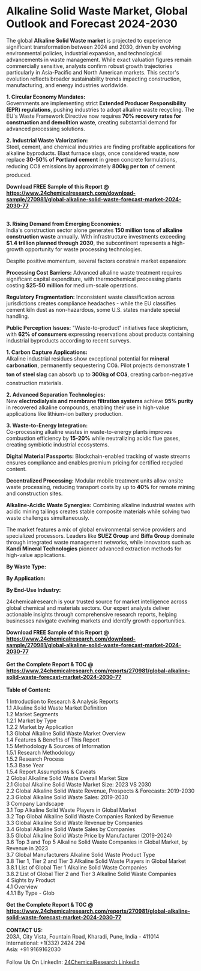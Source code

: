 <h1>Alkaline Solid Waste Market, Global Outlook and Forecast 2024-2030</h1><p>The global <strong>Alkaline Solid Waste market</strong> is projected to experience significant transformation between 2024 and 2030, driven by evolving environmental policies, industrial expansion, and technological advancements in waste management. While exact valuation figures remain commercially sensitive, analysts confirm robust growth trajectories particularly in Asia-Pacific and North American markets. This sector's evolution reflects broader sustainability trends impacting construction, manufacturing, and energy industries worldwide.</p><p><strong>1. Circular Economy Mandates:</strong><br>
Governments are implementing strict <strong>Extended Producer Responsibility (EPR) regulations</strong>, pushing industries to adopt alkaline waste recycling. The EU's Waste Framework Directive now requires <strong>70% recovery rates for construction and demolition waste</strong>, creating substantial demand for advanced processing solutions.</p><p><strong>2. Industrial Waste Valorization:</strong><br>
Steel, cement, and chemical industries are finding profitable applications for alkaline byproducts. Blast furnace slags, once considered waste, now replace <strong>30-50% of Portland cement</strong> in green concrete formulations, reducing COâ emissions by approximately <strong>800kg per ton</strong> of cement produced.</p><div><b>Download FREE Sample of this Report @ 
            <a href="https://www.24chemicalresearch.com/download-sample/270981/global-alkaline-solid-waste-forecast-market-2024-2030-77">
            https://www.24chemicalresearch.com/download-sample/270981/global-alkaline-solid-waste-forecast-market-2024-2030-77</a></b></div><br><p><strong>3. Rising Demand from Emerging Economies:</strong><br>
India's construction sector alone generates <strong>150 million tons of alkaline construction waste</strong> annually. With infrastructure investments exceeding <strong>$1.4 trillion planned through 2030</strong>, the subcontinent represents a high-growth opportunity for waste processing technologies.</p><p>Despite positive momentum, several factors constrain market expansion:</p><p><strong>Processing Cost Barriers:</strong> Advanced alkaline waste treatment requires significant capital expenditure, with thermochemical processing plants costing <strong>$25-50 million</strong> for medium-scale operations.</p><p><strong>Regulatory Fragmentation:</strong> Inconsistent waste classification across jurisdictions creates compliance headaches - while the EU classifies cement kiln dust as non-hazardous, some U.S. states mandate special handling.</p><p><strong>Public Perception Issues:</strong> "Waste-to-product" initiatives face skepticism, with <strong>62% of consumers</strong> expressing reservations about products containing industrial byproducts according to recent surveys.</p><p><strong>1. Carbon Capture Applications:</strong><br>
Alkaline industrial residues show exceptional potential for <strong>mineral carbonation</strong>, permanently sequestering COâ. Pilot projects demonstrate <strong>1 ton of steel slag</strong> can absorb up to <strong>300kg of COâ</strong>, creating carbon-negative construction materials.</p><p><strong>2. Advanced Separation Technologies:</strong><br>
New <strong>electrodialysis and membrane filtration systems</strong> achieve <strong>95% purity</strong> in recovered alkaline compounds, enabling their use in high-value applications like lithium-ion battery production.</p><p><strong>3. Waste-to-Energy Integration:</strong><br>
Co-processing alkaline wastes in waste-to-energy plants improves combustion efficiency by <strong>15-20%</strong> while neutralizing acidic flue gases, creating symbiotic industrial ecosystems.</p><p><strong>Digital Material Passports:</strong> Blockchain-enabled tracking of waste streams ensures compliance and enables premium pricing for certified recycled content.</p><p><strong>Decentralized Processing:</strong> Modular mobile treatment units allow onsite waste processing, reducing transport costs by up to <strong>40%</strong> for remote mining and construction sites.</p><p><strong>Alkaline-Acidic Waste Synergies:</strong> Combining alkaline industrial wastes with acidic mining tailings creates stable composite materials while solving two waste challenges simultaneously.</p><p>The market features a mix of global environmental service providers and specialized processors. Leaders like <strong>SUEZ Group</strong> and <strong>Biffa Group</strong> dominate through integrated waste management networks, while innovators such as <strong>Kandi Mineral Technologies</strong> pioneer advanced extraction methods for high-value applications.</p><p><strong>By Waste Type:</strong></p><p><strong>By Application:</strong></p><p><strong>By End-Use Industry:</strong></p><p>24chemicalresearch is your trusted source for market intelligence across global chemical and materials sectors. Our expert analysts deliver actionable insights through comprehensive research reports, helping businesses navigate evolving markets and identify growth opportunities.</p><div><b>Download FREE Sample of this Report @ 
            <a href="https://www.24chemicalresearch.com/download-sample/270981/global-alkaline-solid-waste-forecast-market-2024-2030-77">
            https://www.24chemicalresearch.com/download-sample/270981/global-alkaline-solid-waste-forecast-market-2024-2030-77</a></b></div><br><div><b>Get the Complete Report & TOC @ 
            <a href="https://www.24chemicalresearch.com/reports/270981/global-alkaline-solid-waste-forecast-market-2024-2030-77">
            https://www.24chemicalresearch.com/reports/270981/global-alkaline-solid-waste-forecast-market-2024-2030-77</a></b></div><br>
            <b>Table of Content:</b><p>1 Introduction to Research & Analysis Reports<br />
    1.1 Alkaline Solid Waste Market Definition<br />
    1.2 Market Segments<br />
        1.2.1 Market by Type<br />
        1.2.2 Market by Application<br />
    1.3 Global Alkaline Solid Waste Market Overview<br />
    1.4 Features & Benefits of This Report<br />
    1.5 Methodology & Sources of Information<br />
        1.5.1 Research Methodology<br />
        1.5.2 Research Process<br />
        1.5.3 Base Year<br />
        1.5.4 Report Assumptions & Caveats<br />
2 Global Alkaline Solid Waste Overall Market Size<br />
    2.1 Global Alkaline Solid Waste Market Size: 2023 VS 2030<br />
    2.2 Global Alkaline Solid Waste Revenue, Prospects & Forecasts: 2019-2030<br />
    2.3 Global Alkaline Solid Waste Sales: 2019-2030<br />
3 Company Landscape<br />
    3.1 Top Alkaline Solid Waste Players in Global Market<br />
    3.2 Top Global Alkaline Solid Waste Companies Ranked by Revenue<br />
    3.3 Global Alkaline Solid Waste Revenue by Companies<br />
    3.4 Global Alkaline Solid Waste Sales by Companies<br />
    3.5 Global Alkaline Solid Waste Price by Manufacturer (2019-2024)<br />
    3.6 Top 3 and Top 5 Alkaline Solid Waste Companies in Global Market, by Revenue in 2023<br />
    3.7 Global Manufacturers Alkaline Solid Waste Product Type<br />
    3.8 Tier 1, Tier 2 and Tier 3 Alkaline Solid Waste Players in Global Market<br />
        3.8.1 List of Global Tier 1 Alkaline Solid Waste Companies<br />
        3.8.2 List of Global Tier 2 and Tier 3 Alkaline Solid Waste Companies<br />
4 Sights by Product<br />
    4.1 Overview<br />
        4.1.1 By Type - Glob</p><div><b>Get the Complete Report & TOC @ 
            <a href="https://www.24chemicalresearch.com/reports/270981/global-alkaline-solid-waste-forecast-market-2024-2030-77">
            https://www.24chemicalresearch.com/reports/270981/global-alkaline-solid-waste-forecast-market-2024-2030-77</a></b></div><br><b>CONTACT US:</b><br>
            203A, City Vista, Fountain Road, Kharadi, Pune, India - 411014<br>
            International: +1(332) 2424 294<br>
            Asia: +91 9169162030 <br><br>
            Follow Us On LinkedIn: <a href="https://www.linkedin.com/company/24chemicalresearch/">24ChemicalResearch LinkedIn</a>